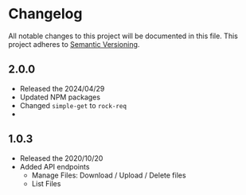 # Changelog

All notable changes to this project will be documented in this file. This project adheres to [Semantic Versioning](https://semver.org/spec/v2.0.0.html).

## 2.0.0
- Released the 2024/04/29
- Updated NPM packages
- Changed `simple-get` to `rock-req`
- 

## 1.0.3 
- Released the 2020/10/20
- Added API endpoints
  - Manage Files: Download / Upload / Delete files
  - List Files